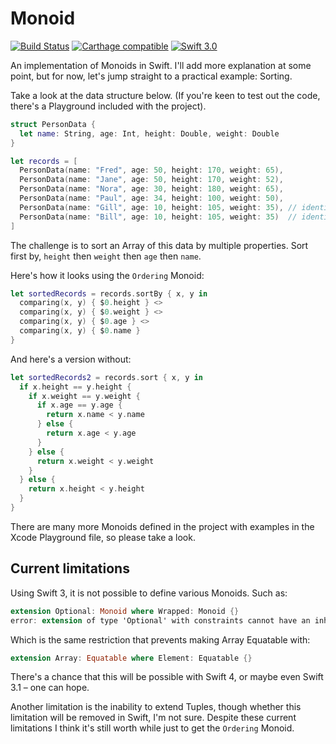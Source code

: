 # Monoid

[![Build Status](https://travis-ci.org/alskipp/Monoid.svg?branch=master)](https://travis-ci.org/alskipp/Monoid)
[![Carthage compatible](https://img.shields.io/badge/Carthage-compatible-4BC51D.svg?style=flat)](https://github.com/Carthage/Carthage)
[![Swift 3.0](https://img.shields.io/badge/Swift-3.0-orange.svg?style=flat)](https://developer.apple.com/swift/)

An implementation of Monoids in Swift. I'll add more explanation at some point, but for now, let's jump straight to a practical example: Sorting.

Take a look at the data structure below. (If you're keen to test out the code, there's a Playground included with the project).

```swift
struct PersonData {
  let name: String, age: Int, height: Double, weight: Double
}

let records = [
  PersonData(name: "Fred", age: 50, height: 170, weight: 65),
  PersonData(name: "Jane", age: 50, height: 170, weight: 52),
  PersonData(name: "Nora", age: 30, height: 180, weight: 65),
  PersonData(name: "Paul", age: 34, height: 100, weight: 50),
  PersonData(name: "Gill", age: 10, height: 105, weight: 35), // identical twins
  PersonData(name: "Bill", age: 10, height: 105, weight: 35)  // identical twins
]
```

The challenge is to sort an Array of this data by multiple properties. 
Sort first by, `height` then `weight` then `age` then `name`.

Here's how it looks using the `Ordering` Monoid:

```swift
let sortedRecords = records.sortBy { x, y in
  comparing(x, y) { $0.height } <>
  comparing(x, y) { $0.weight } <>
  comparing(x, y) { $0.age } <>
  comparing(x, y) { $0.name }
}
```

And here's a version without:

```swift
let sortedRecords2 = records.sort { x, y in
  if x.height == y.height {
    if x.weight == y.weight {
      if x.age == y.age {
        return x.name < y.name
      } else {
        return x.age < y.age
      }
    } else {
      return x.weight < y.weight
    }
  } else {
    return x.height < y.height
  }
}
```

There are many more Monoids defined in the project with examples in the Xcode Playground file, so please take a look.

## Current limitations

Using Swift 3, it is not possible to define various Monoids. Such as:

```swift
extension Optional: Monoid where Wrapped: Monoid {}
error: extension of type 'Optional' with constraints cannot have an inheritance clause
```

Which is the same restriction that prevents making Array Equatable with:

```swift
extension Array: Equatable where Element: Equatable {}
```

There's a chance that this will be possible with Swift 4, or maybe even Swift 3.1 – one can hope.

Another limitation is the inability to extend Tuples, though whether this limitation will be removed in Swift, I'm not sure. Despite these current limitations I think it's still worth while just to get the `Ordering` Monoid.
